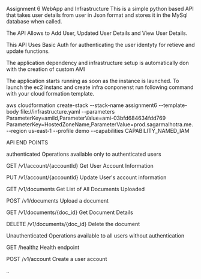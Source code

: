 Assignment 6 WebApp and Infrastructure
This is a simple python based API that takes user details from user in Json format and stores it in the MySql database when called.

The API Allows to Add User, Updated User Details and View User Details.

This API Uses Basic Auth for authenticating the user identyty for retieve and update functions.

The application dependency and infrastructure setup is automatically don with the creation of custom AMI

The application starts running as soon as the instance is launched. To launch the ec2 instanc and create infra conponenst run following command with your cloud formation template.

aws cloudformation create-stack --stack-name assignment6 --template-body file://infrastructure.yaml --parameters ParameterKey=amiId,ParameterValue=ami-03bfd684634fdd769 ParameterKey=HostedZoneName,ParameterValue=prod.sagarmalhotra.me. --region us-east-1 --profile demo --capabilities CAPABILITY_NAMED_IAM

API END POINTS

authenticated
Operations available only to authenticated users

GET
/v1/account/{accountId}
Get User Account Information

PUT
/v1/account/{accountId}
Update User's account information

GET
/v1/documents
Get List of All Documents Uploaded

POST
/v1/documents
Upload a document

GET
/v1/documents/{doc_id}
Get Document Details

DELETE
/v1/documents/{doc_id}
Delete the document

Unauthenticated
Operations available to all users without authentication

GET
/healthz
Health endpoint

POST
/v1/account
Create a user account

..

